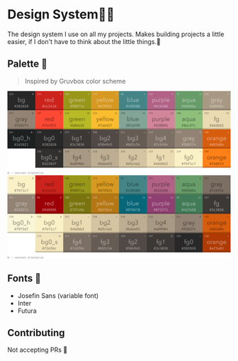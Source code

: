 # Design System🧑‍🎨

The design system I use on all my projects. 
Makes building projects a little easier, if I don't have to think about the little things.🚨

## Palette 🎨
> Inspired by Gruvbox color scheme

![plot](./images/gruvbox-dark.png)
![plot](./images/gruvbox-light.png)

## Fonts 📘

- Josefin Sans (variable font)
- Inter
- Futura

## Contributing

Not accepting PRs 🚫 
